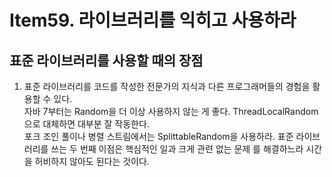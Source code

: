 # Item59. 라이브러리를 익히고 사용하라
## 표준 라이브러리를 사용할 때의 장점
1. 표준 라이브러리를 코드를 작성한 전문가의 지식과 다른 프로그래머들의 경험을 활용할 수 있다.<br>자바 7부터는 Random을 더 이상 사용하지 않는 게 좋다. ThreadLocalRandom으로 대체하면 대부분 잘 작동한다.<br>포크 조인 풀이나 병렬 스트림에서는 SplittableRandom을 사용하라.
표준 라이브러리를 쓰는 두 번째 이점은 핵심적인 일과 크게 관련 없는 문제 를 해결하느라 시간을 허비하지 않아도 된다는 것이다.